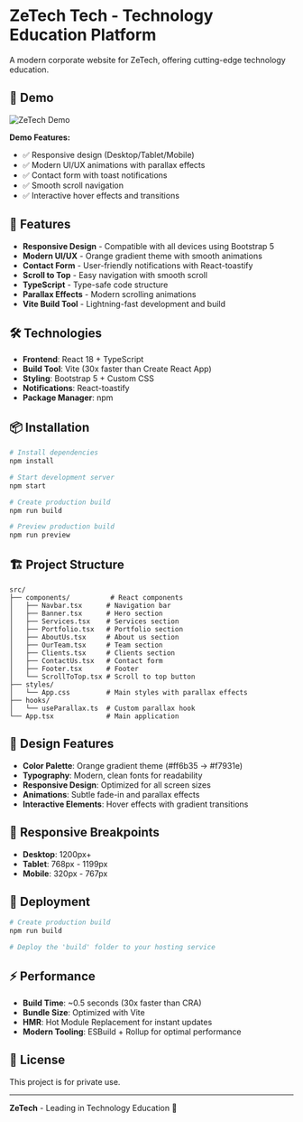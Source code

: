 # ZeTech Tech - Technology Education Platform

A modern corporate website for ZeTech, offering cutting-edge technology education.

## 🚀 Demo

![ZeTech Demo](./public/img/zetech.gif)

**Demo Features:**

- ✅ Responsive design (Desktop/Tablet/Mobile)
- ✅ Modern UI/UX animations with parallax effects
- ✅ Contact form with toast notifications
- ✅ Smooth scroll navigation
- ✅ Interactive hover effects and transitions

## 🚀 Features

- **Responsive Design** - Compatible with all devices using Bootstrap 5
- **Modern UI/UX** - Orange gradient theme with smooth animations
- **Contact Form** - User-friendly notifications with React-toastify
- **Scroll to Top** - Easy navigation with smooth scroll
- **TypeScript** - Type-safe code structure
- **Parallax Effects** - Modern scrolling animations
- **Vite Build Tool** - Lightning-fast development and build

## 🛠️ Technologies

- **Frontend**: React 18 + TypeScript
- **Build Tool**: Vite (30x faster than Create React App)
- **Styling**: Bootstrap 5 + Custom CSS
- **Notifications**: React-toastify
- **Package Manager**: npm

## 📦 Installation

```bash
# Install dependencies
npm install

# Start development server
npm start

# Create production build
npm run build

# Preview production build
npm run preview
```

## 🏗️ Project Structure

```
src/
├── components/          # React components
│   ├── Navbar.tsx      # Navigation bar
│   ├── Banner.tsx      # Hero section
│   ├── Services.tsx    # Services section
│   ├── Portfolio.tsx   # Portfolio section
│   ├── AboutUs.tsx     # About us section
│   ├── OurTeam.tsx     # Team section
│   ├── Clients.tsx     # Clients section
│   ├── ContactUs.tsx   # Contact form
│   ├── Footer.tsx      # Footer
│   └── ScrollToTop.tsx # Scroll to top button
├── styles/
│   └── App.css         # Main styles with parallax effects
├── hooks/
│   └── useParallax.ts  # Custom parallax hook
└── App.tsx             # Main application
```

## 🎨 Design Features

- **Color Palette**: Orange gradient theme (#ff6b35 → #f7931e)
- **Typography**: Modern, clean fonts for readability
- **Responsive Design**: Optimized for all screen sizes
- **Animations**: Subtle fade-in and parallax effects
- **Interactive Elements**: Hover effects with gradient transitions

## 📱 Responsive Breakpoints

- **Desktop**: 1200px+
- **Tablet**: 768px - 1199px
- **Mobile**: 320px - 767px

## 🚀 Deployment

```bash
# Create production build
npm run build

# Deploy the 'build' folder to your hosting service
```

## ⚡ Performance

- **Build Time**: ~0.5 seconds (30x faster than CRA)
- **Bundle Size**: Optimized with Vite
- **HMR**: Hot Module Replacement for instant updates
- **Modern Tooling**: ESBuild + Rollup for optimal performance

## 📄 License

This project is for private use.

---

**ZeTech** - Leading in Technology Education 🧡
